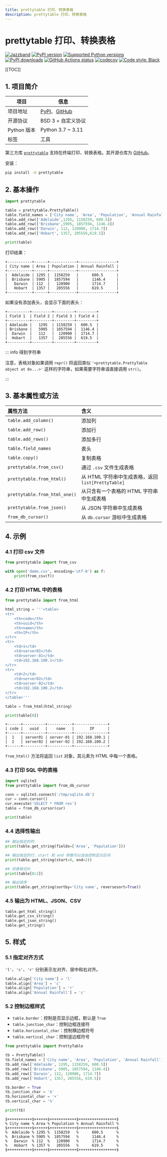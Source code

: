 ```yaml
---
title: prettytable 打印、转换表格
description: prettytable 打印、转换表格
---
```


# prettytable 打印、转换表格

<div class="no-link">

[![Jazzband](https://jazzband.co/static/img/badge.svg)](https://jazzband.co/)
[![PyPI version](https://img.shields.io/pypi/v/prettytable.svg?logo=pypi&logoColor=FFE873)](https://pypi.org/project/prettytable/)
[![Supported Python versions](https://img.shields.io/pypi/pyversions/prettytable.svg?logo=python&logoColor=FFE873)](https://pypi.org/project/prettytable/)
[![PyPI downloads](https://img.shields.io/pypi/dm/prettytable.svg)](https://pypistats.org/packages/prettytable)
[![GitHub Actions status](https://github.com/jazzband/prettytable/workflows/Test/badge.svg)](https://github.com/jazzband/prettytable/actions)
[![codecov](https://codecov.io/gh/jazzband/prettytable/branch/main/graph/badge.svg)](https://codecov.io/gh/jazzband/prettytable)
[![Code style: Black](https://img.shields.io/badge/code%20style-black-000000.svg)](https://github.com/psf/black)

</div>

[[TOC]]

## 1. 项目简介

| 项目        | 信息                                                                                             |
| ----------- | ------------------------------------------------------------------------------------------------ |
| 项目地址    | [PyPI](https://pypi.org/project/prettytable/)、[GitHub](https://github.com/jazzband/prettytable) |
| 开源协议    | BSD 3 + 自定义协议                                                                               |
| Python 版本 | Python 3.7 ~ 3.11                                                                                |
| 标签        | 工具                                                                                             |

第三方库 [`prettytable`](https://pypi.org/project/prettytable/) 支持在终端打印、转换表格。其开源仓库为 [GitHub](https://github.com/jazzband/prettytable)。

安装：

```bash
pip install -U prettytable
```

## 2. 基本操作

```python
import prettytable

table = prettytable.PrettyTable()
table.field_names = ['City name', 'Area', 'Population', 'Annual Rainfall']
table.add_row(['Adelaide',1295, 1158259, 600.5])
table.add_row(['Brisbane',5905, 1857594, 1146.4])
table.add_row(['Darwin', 112, 120900, 1714.7])
table.add_row(['Hobart', 1357, 205556,619.5])

print(table)
```

打印结果：

```log
+-----------+------+------------+-----------------+
| City name | Area | Population | Annual Rainfall |
+-----------+------+------------+-----------------+
|  Adelaide | 1295 |  1158259   |      600.5      |
|  Brisbane | 5905 |  1857594   |      1146.4     |
|   Darwin  | 112  |   120900   |      1714.7     |
|   Hobart  | 1357 |   205556   |      619.5      |
+-----------+------+------------+-----------------+
```

如果没有添加表头，会显示下面的表头：

```log
+----------+---------+---------+---------+
| Field 1  | Field 2 | Field 3 | Field 4 |
+----------+---------+---------+---------+
| Adelaide |   1295  | 1158259 |  600.5  |
| Brisbane |   5905  | 1857594 |  1146.4 |
|  Darwin  |   112   |  120900 |  1714.7 |
|  Hobart  |   1357  |  205556 |  619.5  |
+----------+---------+---------+---------+
```

::: info 得到字符串

注意，表格对象如果调用 `repr()` 将返回类似 `'<prettytable.PrettyTable object at 0x...>'` 这样的字符串，如果需要字符串请直接调用 `str()`。

:::

## 3. 基本属性或方法

| 属性方法                      | 含义                                               |
| :---------------------------- | :------------------------------------------------- |
| `table.add_column()`          | 添加列                                             |
| `table.add_row()`             | 添加行                                             |
| `table.add_rows()`            | 添加多行                                           |
| `table.field_names`           | 表头                                               |
| `table.copy()`                | 复制表格                                           |
| `prettytable.from_csv()`      | 通过 `.csv` 文件生成表格                           |
| `prettytable.from_html()`     | 从 HTML 字符串中生成表格，返回 `list[PrettyTable]` |
| `prettytable.from_html_one()` | 从只含有一个表格的 HTML 字符串中生成表格           |
| `prettytable.from_json()`     | 从 JSON 字符串中生成表格                           |
| `from_db_cursor()`            | 从 `db.cursor` 游标中生成表格                      |

## 4. 示例

### 4.1 打印 csv 文件

```python
from prettytable import from_csv

with open('demo.csv', encoding='utf-8') as f:
    print(from_csv(f))
```

### 4.2 打印 HTML 中的表格

```python
from prettytable import from_html

html_string = '''<table>
<tr>
    <th>code</th>
    <th>uuid</th>
    <th>name</th>
    <th>IP</th>
</tr>
<tr>
    <td>1</td>
    <td>server01</td>
    <td>server-01</td>
    <td>192.168.100.1</td>
</tr>
<tr>
    <td>2</td>
    <td>server02</td>
    <td>server-02</td>
    <td>192.168.100.2</td>
</tr>
</table>'''

table = from_html(html_string)

print(table[0])
```

```log
+------+----------+-----------+---------------+
| code |   uuid   |    name   |       IP      |
+------+----------+-----------+---------------+
|  1   | server01 | server-01 | 192.168.100.1 |
|  2   | server02 | server-02 | 192.168.100.2 |
+------+----------+-----------+---------------+
```

`from_html()` 方法将返回 `list` 对象，其元素为 HTML 中每一个表格。

### 4.3 打印 SQL 中的表格

```python
import sqlite3
from prettytable import from_db_cursor

conn = sqlite3.connect('/tmp/sqlite.db')
cur = conn.cursor()
cur.execute('SELECT * FROM res')
table = from_db_cursor(cur)

print(table)
```

### 4.4 选择性输出

```python
## 输出指定的列
print(table.get_string(fields=['Area', 'Population']))

## 输出指定的行，start 和 end 参数可以自由控制显示区间
print(table.get_string(start=0, end=2))

## 将表格切片
print(table[0:2])

## 输出排序
print(table.get_string(sortby='City name', reversesort=True))
```

### 4.5 输出为 HTML、JSON、CSV

```python
table.get_html_string()
table.get_csv_string()
table.get_json_string()
table.get_string()
```

## 5. 样式

### 5.1 指定对齐方式

`'l'`、`'c'`、`'r'` 分别表示左对齐、居中和右对齐。

```python
table.align['City name'] = 'l'
table.align['Area'] = 'c'
table.align['Population'] = 'r'
table.align['Annual Rainfall'] = 'c'
```

### 5.2 控制边框样式

- `table.border`：控制是否显示边框，默认是 `True`
- `table.junction_char`：控制边框连接符
- `table.horizontal_char`：控制横边框符号
- `table.vertical_char`：控制竖边框符号

```python
from prettytable import PrettyTable

tb = PrettyTable()
tb.field_names = ['City name', 'Area', 'Population', 'Annual Rainfall']
tb.add_row(['Adelaide', 1295, 1158259, 600.5])
tb.add_row(['Brisbane', 5905, 1857594, 1146.4])
tb.add_row(['Darwin', 112, 120900, 1714.7])
tb.add_row(['Hobart', 1357, 205556, 619.5])

tb.border = True
tb.junction_char = '$'
tb.horizontal_char = '+'
tb.vertical_char = '%'

print(tb)
```

```log
$+++++++++++$++++++$++++++++++++$+++++++++++++++++$
% City name % Area % Population % Annual Rainfall %
$+++++++++++$++++++$++++++++++++$+++++++++++++++++$
%  Adelaide % 1295 %  1158259   %      600.5      %
%  Brisbane % 5905 %  1857594   %      1146.4     %
%   Darwin  % 112  %   120900   %      1714.7     %
%   Hobart  % 1357 %   205556   %      619.5      %
$+++++++++++$++++++$++++++++++++$+++++++++++++++++$
```
